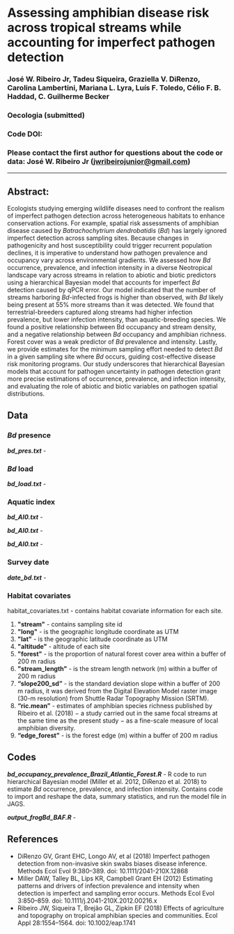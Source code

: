 # Assessing amphibian disease risk across tropical streams while accounting for imperfect pathogen detection

### José W. Ribeiro Jr, Tadeu Siqueira, Graziella V. DiRenzo, Carolina Lambertini, Mariana L. Lyra, Luís F. Toledo, Célio F. B. Haddad, C. Guilherme Becker

### Oecologia (submitted)

### Code DOI:

### Please contact the first author for questions about the code or data: José W. Ribeiro Jr (jwribeirojunior@gmail.com)
__________________________________________________________________________________________________________________________________________
## Abstract:
Ecologists studying emerging wildlife diseases need to confront the realism of imperfect pathogen detection across heterogeneous habitats to enhance conservation actions. For example, spatial risk assessments of amphibian disease caused by *Batrachochytrium dendrobatidis* (*Bd*) has largely ignored imperfect detection across sampling sites. Because changes in pathogenicity and host susceptibility could trigger recurrent population declines, it is imperative to understand how pathogen prevalence and occupancy vary across environmental gradients. We assessed how *Bd* occurrence, prevalence, and infection intensity in a diverse Neotropical landscape vary across streams in relation to abiotic and biotic predictors using a hierarchical Bayesian model that accounts for imperfect *Bd* detection caused by qPCR error. Our model indicated that the number of streams harboring *Bd*-infected frogs is higher than observed, with *Bd* likely being present at 55% more streams than it was detected. We found that terrestrial-breeders captured along streams had higher infection prevalence, but lower infection intensity, than aquatic-breeding species. We found a positive relationship between Bd occupancy and stream density, and a negative relationship between *Bd* occupancy and amphibian richness. Forest cover was a weak predictor of *Bd* prevalence and intensity. Lastly, we provide estimates for the minimum sampling effort needed to detect *Bd* in a given sampling site where *Bd* occurs, guiding cost-effective disease risk monitoring programs. Our study underscores that hierarchical Bayesian models that account for pathogen uncertainty in pathogen detection grant more precise estimations of occurrence, prevalence, and infection intensity, and evaluating the role of abiotic and biotic variables on pathogen spatial distributions.

## Data

### *Bd* presence
__*bd_pres.txt*__ -

### *Bd* load
__*bd_load.txt*__ -

### Aquatic index
__*bd_AI0.txt*__ -

__*bd_AI0.txt*__ - 

__*bd_AI0.txt*__ - 

### Survey date
__*date_bd.txt*__ - 

### Habitat covariates
habitat_covariates.txt - contains habitat covariate information for each site. 
1. __"stream"__ - contains sampling site id
2. __"long"__ - is the geographic longitude coordinate as UTM
3. __"lat"__ - is the geographic latitude coordinate as UTM
4. __"altitude"__ - altitude of each site
5. __"forest"__ - is the proportion of natural forest cover area within a buffer of 200 m radius
6. __"stream_length"__ - is the stream length network (m) within a buffer of 200 m radius
7. __“slope200_sd”__ - is the standard deviation slope within a buffer of 200 m radius, it was derived from the Digital Elevation Model raster image (30-m resolution) from Shuttle Radar Topography Mission (SRTM).
8. __“ric.mean”__ - estimates of amphibian species richness published by Ribeiro et al. (2018) − a study carried out in the same focal streams at the same time as the present study − as a fine-scale measure of local amphibian diversity. 
9. __“edge_forest”__ - is the forest edge (m) within a buffer of 200 m radius

## Codes
__*bd_occupancy_prevalence_Brazil_Atlantic_Forest.R*__ - R code to run hierarchical Bayesian model (Miller et al. 2012, DiRenzo et al. 2018) to estimate *Bd* occurrence, prevalence, and infection intensity. Contains code to import and reshape the data, summary statistics, and run the model file in JAGS.

__*output_frogBd_BAF.R*__ - 

## References
- DiRenzo GV, Grant EHC, Longo AV, et al (2018) Imperfect pathogen detection from non-invasive skin swabs biases disease inference. Methods Ecol Evol 9:380–389. doi: 10.1111/2041-210X.12868
- Miller DAW, Talley BL, Lips KR, Campbell Grant EH (2012) Estimating patterns and drivers of infection prevalence and intensity when detection is imperfect and sampling error occurs. Methods Ecol Evol 3:850–859. doi: 10.1111/j.2041-210X.2012.00216.x
- Ribeiro JW, Siqueira T, Brejão GL, Zipkin EF (2018) Effects of agriculture and topography on tropical amphibian species and communities. Ecol Appl 28:1554–1564. doi: 10.1002/eap.1741
